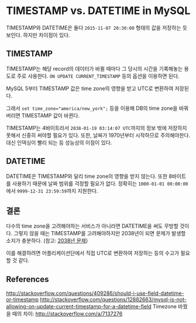 # TIMESTAMP vs. DATETIME in MySQL

TIMESTAMP와 DATETIME은 둘다 `2015-11-07 20:30:00` 형태의 값을 저장하는 듯 보인다. 하지만 차이점이 있다.

## TIMESTAMP

TIMESTAMP는 해당 record의 데이터가 바뀔 때마다 그 당시의 시간을 기록해놓는 용도로 주로 사용한다. `ON UPDATE CURRENT_TIMESTAMP` 등의 옵션을 이용하면 된다.

MySQL 5부터 TIMESTAMP 값은 time zone의 영향을 받고 UTC로 변환하여 저장된다.

그래서 `set time_zone="america/new_york";` 등을 이용해 DB의 time zone을 바꿔버리면 TIMESTAMP 값이 바뀐다.

TIMESTAMP는 4바이트라서 `2038-01-19 03:14:07 UTC`까지의 정보 밖에 저장하지 못해서 신중히 써야할 필요가 있다. 또한, 날짜가 1970년부터 시작하므로 주의해야한다. 대신 인덱싱이 빨리 되는 등 성능상의 이점이 있다.

## DATETIME

DATETIME은 TIMESTAMP와 달리 time zone의 영향을 받지 않는다. 또한 8바이트를 사용하기 때문에 날짜 범위를 걱정할 필요가 없다. 정확히는 `1000-01-01 00:00:00`에서 `9999-12-31 23:59:59`까지 지원한다.

## 결론

다수의 time zone을 고려해야하는 서비스가 아니라면 DATETIME을 써도 무방할 것이다. 그렇지 않을 때는 TIMESTAMP를 고려해야하지만 2038년이 되면 문제가 발생할 소지가 충분하다. (참고: [2038년 문제](https://en.wikipedia.org/wiki/Year_2038_problem))

이를 해결하려면 어플리케이션단에서 직접 UTC로 변환하여 저장하는 등의 수고가 필요할 것 같다.

## References
<http://stackoverflow.com/questions/409286/should-i-use-field-datetime-or-timestamp>
<http://stackoverflow.com/questions/12882663/mysql-is-not-allowing-on-update-current-timestamp-for-a-datetime-field>
Timezone 바꿨을 때의 차이: <http://stackoverflow.com/a/7137276>